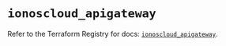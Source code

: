 # `ionoscloud_apigateway`

Refer to the Terraform Registry for docs: [`ionoscloud_apigateway`](https://registry.terraform.io/providers/ionos-cloud/ionoscloud/6.7.0/docs/resources/apigateway).
